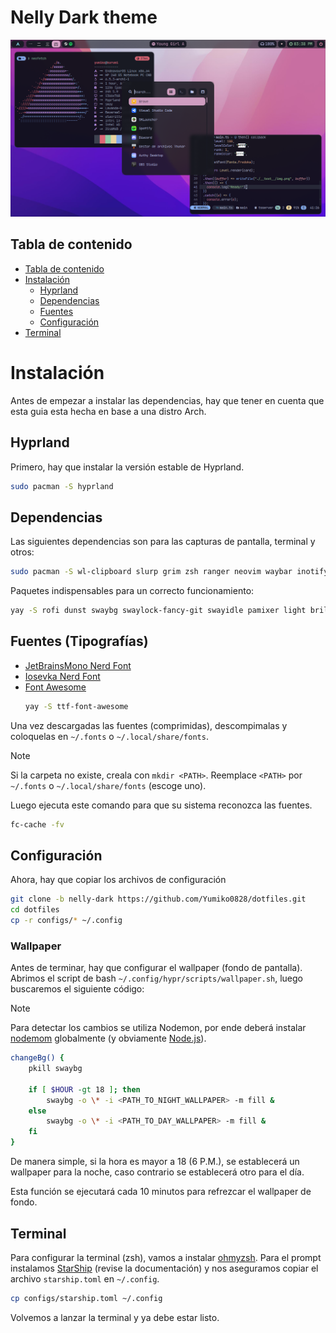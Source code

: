 # Nelly Dark theme

![](https://raw.githubusercontent.com/Yumiko0828/dotfiles/main/screenshots/hyprland_nelly-dark.png)

## Tabla de contenido

- [Tabla de contenido](#tabla-de-contenido)
- [Instalación](#instalación)
  - [Hyprland](#hyprland)
  - [Dependencias](#dependencias)
  - [Fuentes](#fuentes-tipografías)
  - [Configuración](#configuración)
- [Terminal](#terminal)

# Instalación

Antes de empezar a instalar las dependencias, hay que tener en cuenta que esta guia esta hecha en base a una distro Arch.

## Hyprland

Primero, hay que instalar la versión estable de Hyprland.

```bash
sudo pacman -S hyprland
```

## Dependencias

Las siguientes dependencias son para las capturas de pantalla, terminal y otros:

```bash
sudo pacman -S wl-clipboard slurp grim zsh ranger neovim waybar inotify-tools alacritty
```

Paquetes indispensables para un correcto funcionamiento:

```bash
yay -S rofi dunst swaybg swaylock-fancy-git swayidle pamixer light brillo
```

## Fuentes (Tipografías)

- [JetBrainsMono Nerd Font](https://github.com/ryanoasis/nerd-fonts/releases/download/v2.2.2/JetBrainsMono.zip)
- [Iosevka Nerd Font](https://github.com/ryanoasis/nerd-fonts/releases/download/v2.3.3/Iosevka.zip)
- [Font Awesome](https://archlinux.org/packages/community/any/ttf-font-awesome/)
  ```bash
  yay -S ttf-font-awesome
  ```

Una vez descargadas las fuentes (comprimidas), descompimalas y coloquelas en `~/.fonts` o `~/.local/share/fonts`.

> [!NOTE]
> Si la carpeta no existe, creala con `mkdir <PATH>`.
> Reemplace `<PATH>` por `~/.fonts` o `~/.local/share/fonts` (escoge uno).

Luego ejecuta este comando para que su sistema reconozca las fuentes.

```bash
fc-cache -fv
```

## Configuración

Ahora, hay que copiar los archivos de configuración

```bash
git clone -b nelly-dark https://github.com/Yumiko0828/dotfiles.git
cd dotfiles
cp -r configs/* ~/.config
```

### Wallpaper

Antes de terminar, hay que configurar el wallpaper (fondo de pantalla). Abrimos el script de bash `~/.config/hypr/scripts/wallpaper.sh`, luego buscaremos el siguiente código:

> [!NOTE]
> Para detectar los cambios se utiliza Nodemon, por ende deberá instalar [nodemom](https://www.npmjs.com/package/nodemon) globalmente (y obviamente [Node.js](https://github.com/nvm-sh/nvm)).

```sh
changeBg() {
    pkill swaybg
    
    if [ $HOUR -gt 18 ]; then
        swaybg -o \* -i <PATH_TO_NIGHT_WALLPAPER> -m fill &
    else
        swaybg -o \* -i <PATH_TO_DAY_WALLPAPER> -m fill &
    fi
}
```

De manera simple, si la hora es mayor a 18 (6 P.M.), se establecerá un wallpaper para la noche, caso contrario se establecerá otro para el día.

Esta función se ejecutará cada 10 minutos para refrezcar el wallpaper de fondo.

## Terminal

Para configurar la terminal (zsh), vamos a instalar [ohmyzsh](https://github.com/ohmyzsh/ohmyzsh/wiki/Installing-ZSH). Para el prompt instalamos [StarShip](https://starship.rs/guide/#%F0%9F%9A%80-installation) (revise la documentación) y nos aseguramos copiar el archivo `starship.toml` en `~/.config`.

```bash
cp configs/starship.toml ~/.config
```

Volvemos a lanzar la terminal y ya debe estar listo.
